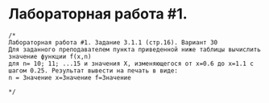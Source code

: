 # Лабораторная работа #1. 

    /*
    Лабораторная работа #1. Задание 3.1.1 (стр.16). Вариант 30
    Для заданного преподавателем пункта приведенной ниже таблицы вычислить значение функции f(x,n)
    для n= 10; 11; ...15 и значения X, изменяющегося от x=0.6 до x=1.1 c шагом 0.25. Результат вывести на печать в виде:
    n = Значение x=Значение f=Значение

    */
